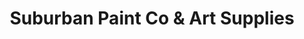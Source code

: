 ---
title: "Suburban Paint Co & Art Supplies"
url: /greenville/suburban-paint-co-and-art-supplies/
shop: paint
---